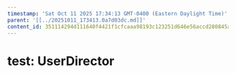```yaml
---
timestamp: 'Sat Oct 11 2025 17:34:13 GMT-0400 (Eastern Daylight Time)'
parent: '[[../20251011_173413.0a7d03dc.md]]'
content_id: 351114294d111640f4421f1cfcaaa98193c123251d646e56accd280845a6806b
---
```


# test: UserDirector
